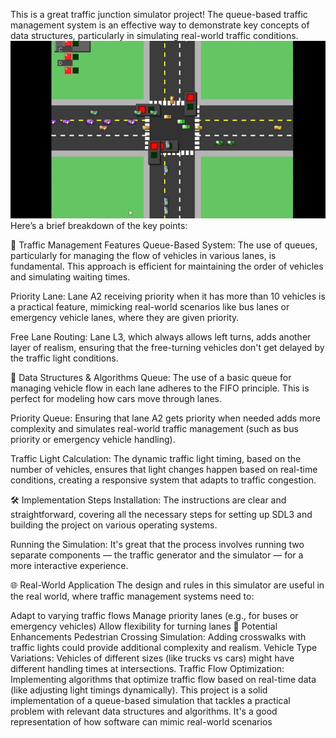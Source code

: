 This is a great traffic junction simulator project! The queue-based traffic management system is an effective way to demonstrate key concepts of data structures, particularly in simulating real-world traffic conditions.
![traffic junction simulator demo](rupak%20raj%20karki.gif)
Here’s a brief breakdown of the key points:

🚦 Traffic Management Features
Queue-Based System: The use of queues, particularly for managing the flow of vehicles in various lanes, is fundamental. This approach is efficient for maintaining the order of vehicles and simulating waiting times.

Priority Lane: Lane A2 receiving priority when it has more than 10 vehicles is a practical feature, mimicking real-world scenarios like bus lanes or emergency vehicle lanes, where they are given priority.

Free Lane Routing: Lane L3, which always allows left turns, adds another layer of realism, ensuring that the free-turning vehicles don't get delayed by the traffic light conditions.

🧠 Data Structures & Algorithms
Queue: The use of a basic queue for managing vehicle flow in each lane adheres to the FIFO principle. This is perfect for modeling how cars move through lanes.

Priority Queue: Ensuring that lane A2 gets priority when needed adds more complexity and simulates real-world traffic management (such as bus priority or emergency vehicle handling).

Traffic Light Calculation: The dynamic traffic light timing, based on the number of vehicles, ensures that light changes happen based on real-time conditions, creating a responsive system that adapts to traffic congestion.

🛠️ Implementation Steps
Installation: The instructions are clear and straightforward, covering all the necessary steps for setting up SDL3 and building the project on various operating systems.

Running the Simulation: It's great that the process involves running two separate components — the traffic generator and the simulator — for a more interactive experience.

🌐 Real-World Application
The design and rules in this simulator are useful in the real world, where traffic management systems need to:

Adapt to varying traffic flows
Manage priority lanes (e.g., for buses or emergency vehicles)
Allow flexibility for turning lanes
🔄 Potential Enhancements
Pedestrian Crossing Simulation: Adding crosswalks with traffic lights could provide additional complexity and realism.
Vehicle Type Variations: Vehicles of different sizes (like trucks vs cars) might have different handling times at intersections.
Traffic Flow Optimization: Implementing algorithms that optimize traffic flow based on real-time data (like adjusting light timings dynamically).
This project is a solid implementation of a queue-based simulation that tackles a practical problem with relevant data structures and algorithms. It's a good representation of how software can mimic real-world scenarios

